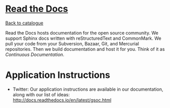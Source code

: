
# [Read the Docs](https://readthedocs.org)

[Back to catalogue](../README.md#read-the-docs)

Read the Docs hosts documentation for the open source community. We support Sphinx docs written with reStructuredText and CommonMark. We pull your code from your Subversion, Bazaar, Git, and Mercurial repositories. Then we build documentation and host it for you. Think of it as *Continuous Documentation*.

# Application Instructions

* Twitter: Our application instructions are available in our documentation, along with our list of ideas: http://docs.readthedocs.io/en/latest/gsoc.html